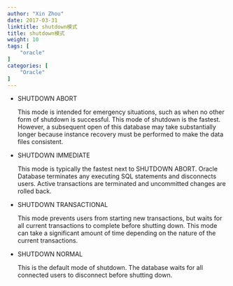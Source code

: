 ```yaml
---
author: "Xin Zhou"
date: 2017-03-31
linktitle: shutdown模式
title: shutdown模式
weight: 10
tags: [
    "oracle"
]
categories: [
    "Oracle"
]
---
```

- SHUTDOWN ABORT

    This mode is intended for emergency situations, such as when no other form of shutdown is successful. This mode of shutdown is the fastest. However, a subsequent open of this database may take substantially longer because instance recovery must be performed to make the data files consistent.

- SHUTDOWN IMMEDIATE

    This mode is typically the fastest next to SHUTDOWN ABORT. Oracle Database terminates any executing SQL statements and disconnects users. Active transactions are terminated and uncommitted changes are rolled back.

- SHUTDOWN TRANSACTIONAL

    This mode prevents users from starting new transactions, but waits for all current transactions to complete before shutting down. This mode can take a significant amount of time depending on the nature of the current transactions.

- SHUTDOWN NORMAL

    This is the default mode of shutdown. The database waits for all connected users to disconnect before shutting down.

